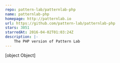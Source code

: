```yaml
---
repo: pattern-lab/patternlab-php
name: patternlab-php
homepage: http://patternlab.io
url: https://github.com/pattern-lab/patternlab-php
stars: 3051
starredAt: 2016-04-02T01:03:24Z
description: |-
    The PHP version of Pattern Lab
---
```


[object Object]
